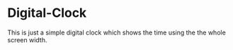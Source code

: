 # Digital-Clock
This is just a simple digital clock which shows the time using the the whole screen width.
